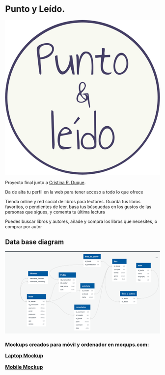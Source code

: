 # <h1>Punto y Leído.</h1> 
<img src="./src/img/logo-punto-y-leido.png"/>

<p>Proyecto final junto a <a href="https://github.com/crduque">Cristina R. Duque</a>.</p>

<p>Da de alta tu perfil en la web para tener acceso a todo lo que ofrece</p>

<p>Tienda online y red social de libros para lectores. Guarda tus libros favoritos, o pendientes de leer, basa tus búsquedas en los gustos de las personas que sigues, y  comenta tu última lectura</p>

<p>Puedes buscar libros y autores, añade y compra los libros que necesites, o comprar por autor</p>




<h2>Data base diagram</h2>
<img src="./src/img/ReadMe-img/DB-diagram.jpg" />

<h3> Mockups creados para móvil y ordenador en moqups.com:

<a href="https://app.moqups.com/Xu8kMCVdg3/edit/page/ad64222d5">Laptop Mockup</a>

<a href="https://app.moqups.com/AC1hnaCMIi/edit/page/ad64222d5">Mobile Mockup</a>

